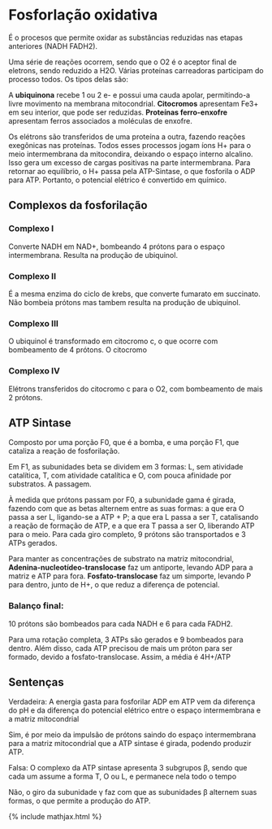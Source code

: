 # Fosforlação oxidativa

É o procesos que permite oxidar as substâncias reduzidas nas etapas anteriores (NADH FADH2).

Uma série de reações ocorrem, sendo que o O2 é o aceptor final de eletrons, sendo reduzido a H2O. Várias proteínas carreadoras participam do processo todos. Os tipos delas são:

A **ubiquinona** recebe 1 ou 2 e- e possui uma cauda apolar, permitindo-a livre movimento na membrana mitocondrial. **Citocromos** apresentam Fe3+ em seu interior, que pode ser reduzidas. **Proteínas ferro-enxofre** apresentam ferros associados a moléculas de enxofre.

Os elétrons são transferidos de uma proteína a outra, fazendo reações exegônicas nas proteínas. Todos esses processos jogam íons H+ para o meio intermembrana da mitocondira, deixando o espaço interno alcalino. Isso gera um excesso de cargas positivas na parte intermembrana. Para retornar ao equilíbrio, o H+ passa pela ATP-Sintase, o que fosforila o ADP para ATP. Portanto, o potencial elétrico é convertido em químico.

## Complexos da fosforilação

### Complexo I

Converte NADH em NAD+, bombeando 4 prótons para o espaço intermembrana. Resulta na produção de ubiquinol.

### Complexo II

É a mesma enzima do ciclo de krebs, que converte fumarato em succinato. Não bombeia prótons mas tambem resulta na produção de ubiquinol. 

### Complexo III

O ubiquinol é transformado em citocromo c, o que ocorre com bombeamento de 4 prótons. O citocromo

### Complexo IV

Elétrons transferidos do citocromo c para o O2, com bombeamento de mais 2 prótons.

## ATP Sintase

Composto por uma porção F0, que é a bomba, e uma porção F1, que cataliza a reação de fosforilação.

Em F1, as subunidades beta se dividem em 3 formas: L, sem atividade catalítica, T, com atividade catalítica e O, com pouca afinidade por substratos. A passagem. 

À medida que prótons passam por F0, a subunidade gama é girada, fazendo com que as betas alternem entre as suas formas: a que era O passa a ser L, ligando-se a ATP + P; a que era L passa a ser T, catalisando a reação de formação de ATP, e a que era T passa a ser O, liberando ATP para o meio. Para cada giro completo, 9 prótons são transportados e 3 ATPs gerados.

Para manter as concentrações de substrato na matriz mitocondrial, **Adenina-nucleotídeo-translocase** faz um antiporte, levando ADP para a matriz e ATP para fora. **Fosfato-translocase** faz um simporte, levando P para dentro, junto de H+, o que reduz a diferença de potencial. 

### Balanço final:

10 prótons são bombeados para cada NADH e 6 para cada FADH2. 

Para uma rotação completa, 3 ATPs são gerados e 9 bombeados para dentro. Além disso, cada ATP precisou de mais um próton para ser formado, devido a fosfato-translocase. Assim, a média é 4H+/ATP	 

## Sentenças

Verdadeira: A energia gasta para fosforilar ADP em ATP vem da diferença do pH e da diferença do potencial elétrico entre o espaço intermembrana e a matriz mitocondrial

Sim, é por meio da impulsão de prótons saindo do espaço intermembrana para a matriz mitocondrial que a ATP sintase é girada, podendo produzir ATP.

Falsa: O complexo da ATP sintase apresenta 3 subgrupos β, sendo que cada um assume a forma T, O ou L, e permanece nela todo o tempo

Não, o giro da subunidade γ faz com que as subunidades β alternem suas formas, o que permite a produção do ATP.



{% include mathjax.html %}